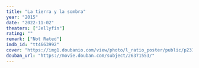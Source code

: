 ```yaml
---
title: "La tierra y la sombra"
year: "2015"
date: "2022-11-02"
theaters: ["Jellyfin"]
rating: ""
remark: ["Not Rated"]
imdb_id: "tt4663992"
cover: "https://img1.doubanio.com/view/photo/l_ratio_poster/public/p2318266549.jpg"
douban_url: "https://movie.douban.com/subject/26371553/"
---
```

